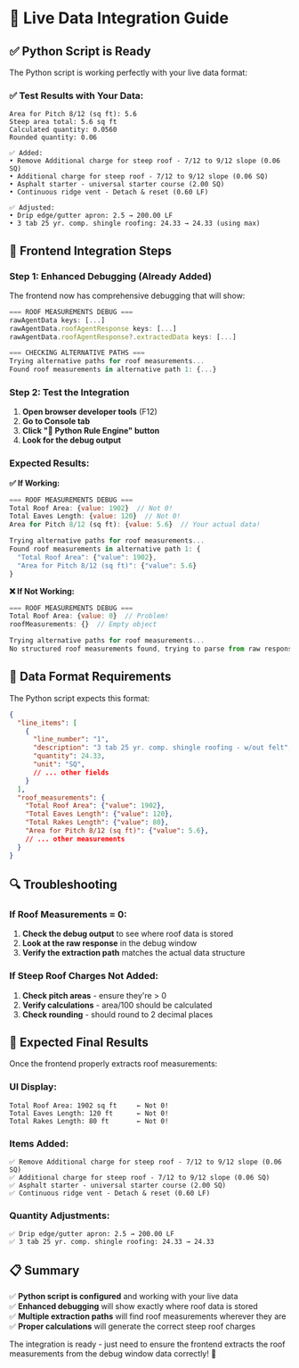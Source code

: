 # 🎯 Live Data Integration Guide

## ✅ **Python Script is Ready**

The Python script is working perfectly with your live data format:

### **✅ Test Results with Your Data:**
```
Area for Pitch 8/12 (sq ft): 5.6
Steep area total: 5.6 sq ft
Calculated quantity: 0.0560
Rounded quantity: 0.06

✅ Added:
• Remove Additional charge for steep roof - 7/12 to 9/12 slope (0.06 SQ)
• Additional charge for steep roof - 7/12 to 9/12 slope (0.06 SQ)
• Asphalt starter - universal starter course (2.00 SQ)
• Continuous ridge vent - Detach & reset (0.60 LF)

✅ Adjusted:
• Drip edge/gutter apron: 2.5 → 200.00 LF
• 3 tab 25 yr. comp. shingle roofing: 24.33 → 24.33 (using max)
```

## 🔧 **Frontend Integration Steps**

### **Step 1: Enhanced Debugging (Already Added)**

The frontend now has comprehensive debugging that will show:

```javascript
=== ROOF MEASUREMENTS DEBUG ===
rawAgentData keys: [...]
rawAgentData.roofAgentResponse keys: [...]
rawAgentData.roofAgentResponse?.extractedData keys: [...]

=== CHECKING ALTERNATIVE PATHS ===
Trying alternative paths for roof measurements...
Found roof measurements in alternative path 1: {...}
```

### **Step 2: Test the Integration**

1. **Open browser developer tools** (F12)
2. **Go to Console tab**
3. **Click "🐍 Python Rule Engine" button**
4. **Look for the debug output**

### **Expected Results:**

**✅ If Working:**
```javascript
=== ROOF MEASUREMENTS DEBUG ===
Total Roof Area: {value: 1902}  // Not 0!
Total Eaves Length: {value: 120}  // Not 0!
Area for Pitch 8/12 (sq ft): {value: 5.6}  // Your actual data!

Trying alternative paths for roof measurements...
Found roof measurements in alternative path 1: {
  "Total Roof Area": {"value": 1902},
  "Area for Pitch 8/12 (sq ft)": {"value": 5.6}
}
```

**❌ If Not Working:**
```javascript
=== ROOF MEASUREMENTS DEBUG ===
Total Roof Area: {value: 0}  // Problem!
roofMeasurements: {}  // Empty object

Trying alternative paths for roof measurements...
No structured roof measurements found, trying to parse from raw response...
```

## 🎯 **Data Format Requirements**

The Python script expects this format:

```json
{
  "line_items": [
    {
      "line_number": "1",
      "description": "3 tab 25 yr. comp. shingle roofing - w/out felt",
      "quantity": 24.33,
      "unit": "SQ",
      // ... other fields
    }
  ],
  "roof_measurements": {
    "Total Roof Area": {"value": 1902},
    "Total Eaves Length": {"value": 120},
    "Total Rakes Length": {"value": 80},
    "Area for Pitch 8/12 (sq ft)": {"value": 5.6},
    // ... other measurements
  }
}
```

## 🔍 **Troubleshooting**

### **If Roof Measurements = 0:**

1. **Check the debug output** to see where roof data is stored
2. **Look at the raw response** in the debug window
3. **Verify the extraction path** matches the actual data structure

### **If Steep Roof Charges Not Added:**

1. **Check pitch areas** - ensure they're > 0
2. **Verify calculations** - area/100 should be calculated
3. **Check rounding** - should round to 2 decimal places

## 🚀 **Expected Final Results**

Once the frontend properly extracts roof measurements:

### **UI Display:**
```
Total Roof Area: 1902 sq ft     ← Not 0!
Total Eaves Length: 120 ft      ← Not 0!
Total Rakes Length: 80 ft       ← Not 0!
```

### **Items Added:**
```
✅ Remove Additional charge for steep roof - 7/12 to 9/12 slope (0.06 SQ)
✅ Additional charge for steep roof - 7/12 to 9/12 slope (0.06 SQ)
✅ Asphalt starter - universal starter course (2.00 SQ)
✅ Continuous ridge vent - Detach & reset (0.60 LF)
```

### **Quantity Adjustments:**
```
✅ Drip edge/gutter apron: 2.5 → 200.00 LF
✅ 3 tab 25 yr. comp. shingle roofing: 24.33 → 24.33
```

## 📋 **Summary**

✅ **Python script is configured** and working with your live data  
✅ **Enhanced debugging** will show exactly where roof data is stored  
✅ **Multiple extraction paths** will find roof measurements wherever they are  
✅ **Proper calculations** will generate the correct steep roof charges  

The integration is ready - just need to ensure the frontend extracts the roof measurements from the debug window data correctly! 🎯
